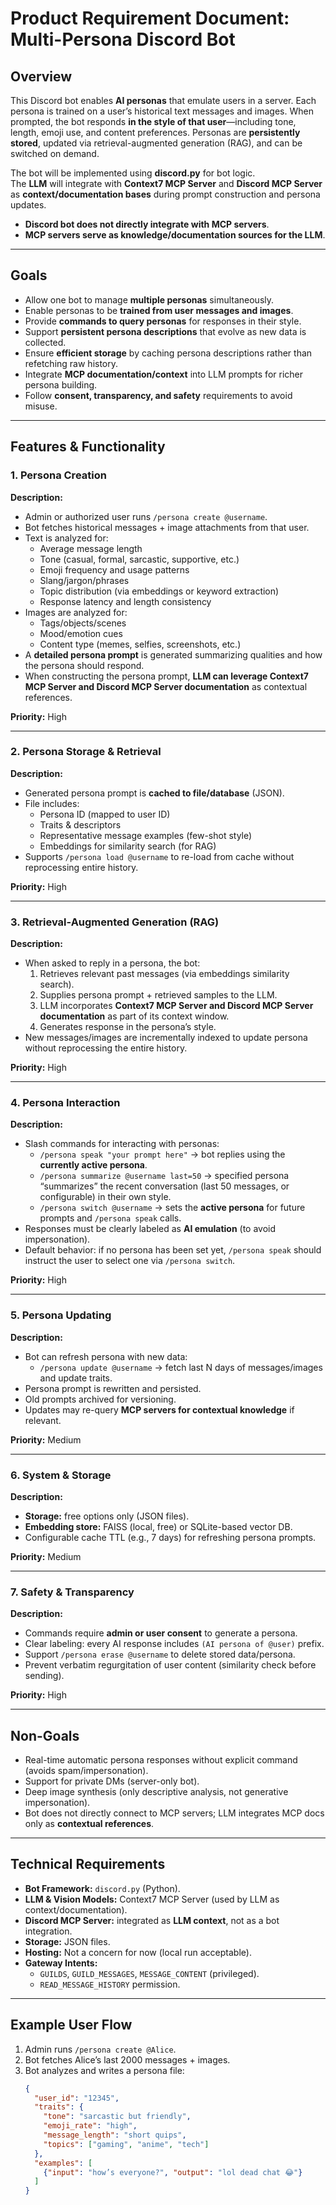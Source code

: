 # Product Requirement Document: Multi-Persona Discord Bot

## Overview
This Discord bot enables **AI personas** that emulate users in a server. Each persona is trained on a user’s historical text messages and images. When prompted, the bot responds **in the style of that user**—including tone, length, emoji use, and content preferences. Personas are **persistently stored**, updated via retrieval-augmented generation (RAG), and can be switched on demand.

The bot will be implemented using **discord.py** for bot logic.  
The **LLM** will integrate with **Context7 MCP Server** and **Discord MCP Server** as **context/documentation bases** during prompt construction and persona updates.  
- **Discord bot does not directly integrate with MCP servers**.  
- **MCP servers serve as knowledge/documentation sources for the LLM**.  

---

## Goals
- Allow one bot to manage **multiple personas** simultaneously.  
- Enable personas to be **trained from user messages and images**.  
- Provide **commands to query personas** for responses in their style.  
- Support **persistent persona descriptions** that evolve as new data is collected.  
- Ensure **efficient storage** by caching persona descriptions rather than refetching raw history.  
- Integrate **MCP documentation/context** into LLM prompts for richer persona building.  
- Follow **consent, transparency, and safety** requirements to avoid misuse.  

---

## Features & Functionality

### 1. Persona Creation
**Description:**  
- Admin or authorized user runs `/persona create @username`.  
- Bot fetches historical messages + image attachments from that user.  
- Text is analyzed for:
  - Average message length  
  - Tone (casual, formal, sarcastic, supportive, etc.)  
  - Emoji frequency and usage patterns  
  - Slang/jargon/phrases  
  - Topic distribution (via embeddings or keyword extraction)  
  - Response latency and length consistency  
- Images are analyzed for:
  - Tags/objects/scenes  
  - Mood/emotion cues  
  - Content type (memes, selfies, screenshots, etc.)  
- A **detailed persona prompt** is generated summarizing qualities and how the persona should respond.  
- When constructing the persona prompt, **LLM can leverage Context7 MCP Server and Discord MCP Server documentation** as contextual references.  

**Priority:** High

---

### 2. Persona Storage & Retrieval
**Description:**  
- Generated persona prompt is **cached to file/database** (JSON).  
- File includes:
  - Persona ID (mapped to user ID)  
  - Traits & descriptors  
  - Representative message examples (few-shot style)  
  - Embeddings for similarity search (for RAG)  
- Supports `/persona load @username` to re-load from cache without reprocessing entire history.  

**Priority:** High

---

### 3. Retrieval-Augmented Generation (RAG)
**Description:**  
- When asked to reply in a persona, the bot:  
  1. Retrieves relevant past messages (via embeddings similarity search).  
  2. Supplies persona prompt + retrieved samples to the LLM.  
  3. LLM incorporates **Context7 MCP Server and Discord MCP Server documentation** as part of its context window.  
  4. Generates response in the persona’s style.  
- New messages/images are incrementally indexed to update persona without reprocessing the entire history.  

**Priority:** High

---

### 4. Persona Interaction
**Description:**  
- Slash commands for interacting with personas:  
  - `/persona speak "your prompt here"` → bot replies using the **currently active persona**.  
  - `/persona summarize @username last=50` → specified persona “summarizes” the recent conversation (last 50 messages, or configurable) in their own style.  
  - `/persona switch @username` → sets the **active persona** for future prompts and `/persona speak` calls.  
- Responses must be clearly labeled as **AI emulation** (to avoid impersonation).  
- Default behavior: if no persona has been set yet, `/persona speak` should instruct the user to select one via `/persona switch`.  

**Priority:** High

---

### 5. Persona Updating
**Description:**  
- Bot can refresh persona with new data:  
  - `/persona update @username` → fetch last N days of messages/images and update traits.  
- Persona prompt is rewritten and persisted.  
- Old prompts archived for versioning.  
- Updates may re-query **MCP servers for contextual knowledge** if relevant.  

**Priority:** Medium

---

### 6. System & Storage
**Description:**  
- **Storage:** free options only (JSON files).  
- **Embedding store:** FAISS (local, free) or SQLite-based vector DB.  
- Configurable cache TTL (e.g., 7 days) for refreshing persona prompts.  

**Priority:** Medium

---

### 7. Safety & Transparency
**Description:**  
- Commands require **admin or user consent** to generate a persona.  
- Clear labeling: every AI response includes `(AI persona of @user)` prefix.  
- Support `/persona erase @username` to delete stored data/persona.  
- Prevent verbatim regurgitation of user content (similarity check before sending).  

**Priority:** High

---

## Non-Goals
- Real-time automatic persona responses without explicit command (avoids spam/impersonation).  
- Support for private DMs (server-only bot).  
- Deep image synthesis (only descriptive analysis, not generative impersonation).  
- Bot does not directly connect to MCP servers; LLM integrates MCP docs only as **contextual references**.  

---

## Technical Requirements

- **Bot Framework:** `discord.py` (Python).  
- **LLM & Vision Models:** Context7 MCP Server (used by LLM as context/documentation).  
- **Discord MCP Server:** integrated as **LLM context**, not as a bot integration.  
- **Storage:** JSON files.  
- **Hosting:** Not a concern for now (local run acceptable).  
- **Gateway Intents:**  
  - `GUILDS`, `GUILD_MESSAGES`, `MESSAGE_CONTENT` (privileged).  
  - `READ_MESSAGE_HISTORY` permission.  

---

## Example User Flow

1. Admin runs `/persona create @Alice`.  
2. Bot fetches Alice’s last 2000 messages + images.  
3. Bot analyzes and writes a persona file:
   ```json
   {
     "user_id": "12345",
     "traits": {
       "tone": "sarcastic but friendly",
       "emoji_rate": "high",
       "message_length": "short quips",
       "topics": ["gaming", "anime", "tech"]
     },
     "examples": [
       {"input": "how’s everyone?", "output": "lol dead chat 😂"}
     ]
   }
